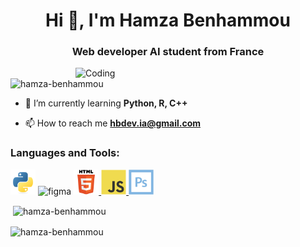 <h1 align="center">Hi 👋, I'm Hamza Benhammou</h1>
<h3 align="center">Web developer AI student from France</h3>
<img align="right" alt="Coding" width="400" src="https://cdn.dribbble.com/users/1162077/screenshots/3848914/programmer.gif">

<p align="left"> <img src="https://komarev.com/ghpvc/?username=hamza-benhammou&label=Profile%20views&color=0e75b6&style=flat" alt="hamza-benhammou" /> </p>

- 🌱 I’m currently learning **Python, R, C++**

- 📫 How to reach me **hbdev.ia@gmail.com**


<h3 align="left">Languages and Tools:</h3>
<p align="left"> <img class="ml-4 w-8 h-8 sm:w-10 sm:h-10" src="https://raw.githubusercontent.com/devicons/devicon/master/icons/python/python-original.svg" alt="python" width="40" height="40" <img class="ml-4 w-8 h-8 sm:w-10 sm:h-10" src="https://raw.githubusercontent.com/devicons/devicon/master/icons/cplusplus/cplusplus-original.svg" alt="cplusplus"  width="40" height="40" <img class="ml-4 w-8 h-8 sm:w-10 sm:h-10" src="https://cdn.worldvectorlogo.com/logos/django.svg" alt="django" width="40" height="40" <img class="ml-4 w-8 h-8 sm:w-10 sm:h-10" src="https://www.vectorlogo.zone/logos/git-scm/git-scm-icon.svg" alt="git" <a href="https://www.figma.com/" target="_blank" rel="noreferrer"> <img src="https://www.vectorlogo.zone/logos/figma/figma-icon.svg" alt="figma" width="40" height="40"/> </a> <a href="https://www.w3.org/html/" target="_blank" rel="noreferrer"> <img src="https://raw.githubusercontent.com/devicons/devicon/master/icons/html5/html5-original-wordmark.svg" alt="html5" width="40" height="40"/> </a> <a href="https://developer.mozilla.org/en-US/docs/Web/JavaScript" target="_blank" rel="noreferrer"> <img src="https://raw.githubusercontent.com/devicons/devicon/master/icons/javascript/javascript-original.svg" alt="javascript" width="40" height="40"/> </a> <a href="https://www.photoshop.com/en" target="_blank" rel="noreferrer"> <img src="https://raw.githubusercontent.com/devicons/devicon/master/icons/photoshop/photoshop-line.svg" alt="photoshop" width="40" height="40"/> </a> </p>


<p>&nbsp;<img align="center" src="https://github-readme-stats.vercel.app/api?username=hamza-benhammou&show_icons=true&locale=en" alt="hamza-benhammou" /></p>

<p><img align="center" src="https://github-readme-streak-stats.herokuapp.com/?user=hamza-benhammou&" alt="hamza-benhammou" /></p>
